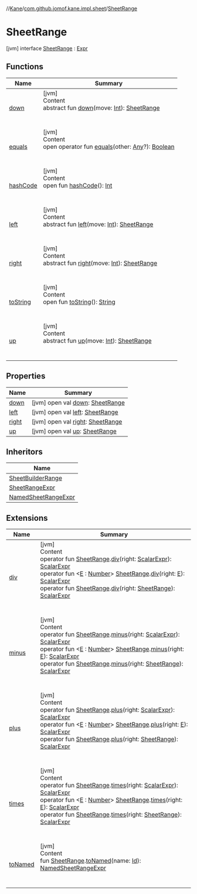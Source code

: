 //[Kane](../../index.md)/[com.github.jomof.kane.impl.sheet](../index.md)/[SheetRange](index.md)



# SheetRange  
 [jvm] interface [SheetRange](index.md) : [Expr](../../com.github.jomof.kane/-expr/index.md)   


## Functions  
  
|  Name|  Summary| 
|---|---|
| <a name="com.github.jomof.kane.impl.sheet/SheetRange/down/#kotlin.Int/PointingToDeclaration/"></a>[down](down.md)| <a name="com.github.jomof.kane.impl.sheet/SheetRange/down/#kotlin.Int/PointingToDeclaration/"></a>[jvm]  <br>Content  <br>abstract fun [down](down.md)(move: [Int](https://kotlinlang.org/api/latest/jvm/stdlib/kotlin/-int/index.html)): [SheetRange](index.md)  <br><br><br>
| <a name="kotlin/Any/equals/#kotlin.Any?/PointingToDeclaration/"></a>[equals](../../com.github.jomof.kane.impl.types/-double-algebraic-type/index.md#%5Bkotlin%2FAny%2Fequals%2F%23kotlin.Any%3F%2FPointingToDeclaration%2F%5D%2FFunctions%2F-167002850)| <a name="kotlin/Any/equals/#kotlin.Any?/PointingToDeclaration/"></a>[jvm]  <br>Content  <br>open operator fun [equals](../../com.github.jomof.kane.impl.types/-double-algebraic-type/index.md#%5Bkotlin%2FAny%2Fequals%2F%23kotlin.Any%3F%2FPointingToDeclaration%2F%5D%2FFunctions%2F-167002850)(other: [Any](https://kotlinlang.org/api/latest/jvm/stdlib/kotlin/-any/index.html)?): [Boolean](https://kotlinlang.org/api/latest/jvm/stdlib/kotlin/-boolean/index.html)  <br><br><br>
| <a name="kotlin/Any/hashCode/#/PointingToDeclaration/"></a>[hashCode](../../com.github.jomof.kane.impl.types/-double-algebraic-type/index.md#%5Bkotlin%2FAny%2FhashCode%2F%23%2FPointingToDeclaration%2F%5D%2FFunctions%2F-167002850)| <a name="kotlin/Any/hashCode/#/PointingToDeclaration/"></a>[jvm]  <br>Content  <br>open fun [hashCode](../../com.github.jomof.kane.impl.types/-double-algebraic-type/index.md#%5Bkotlin%2FAny%2FhashCode%2F%23%2FPointingToDeclaration%2F%5D%2FFunctions%2F-167002850)(): [Int](https://kotlinlang.org/api/latest/jvm/stdlib/kotlin/-int/index.html)  <br><br><br>
| <a name="com.github.jomof.kane.impl.sheet/SheetRange/left/#kotlin.Int/PointingToDeclaration/"></a>[left](left.md)| <a name="com.github.jomof.kane.impl.sheet/SheetRange/left/#kotlin.Int/PointingToDeclaration/"></a>[jvm]  <br>Content  <br>abstract fun [left](left.md)(move: [Int](https://kotlinlang.org/api/latest/jvm/stdlib/kotlin/-int/index.html)): [SheetRange](index.md)  <br><br><br>
| <a name="com.github.jomof.kane.impl.sheet/SheetRange/right/#kotlin.Int/PointingToDeclaration/"></a>[right](right.md)| <a name="com.github.jomof.kane.impl.sheet/SheetRange/right/#kotlin.Int/PointingToDeclaration/"></a>[jvm]  <br>Content  <br>abstract fun [right](right.md)(move: [Int](https://kotlinlang.org/api/latest/jvm/stdlib/kotlin/-int/index.html)): [SheetRange](index.md)  <br><br><br>
| <a name="kotlin/Any/toString/#/PointingToDeclaration/"></a>[toString](../../com.github.jomof.kane.impl.types/-object-kane-type/-companion/index.md#%5Bkotlin%2FAny%2FtoString%2F%23%2FPointingToDeclaration%2F%5D%2FFunctions%2F-167002850)| <a name="kotlin/Any/toString/#/PointingToDeclaration/"></a>[jvm]  <br>Content  <br>open fun [toString](../../com.github.jomof.kane.impl.types/-object-kane-type/-companion/index.md#%5Bkotlin%2FAny%2FtoString%2F%23%2FPointingToDeclaration%2F%5D%2FFunctions%2F-167002850)(): [String](https://kotlinlang.org/api/latest/jvm/stdlib/kotlin/-string/index.html)  <br><br><br>
| <a name="com.github.jomof.kane.impl.sheet/SheetRange/up/#kotlin.Int/PointingToDeclaration/"></a>[up](up.md)| <a name="com.github.jomof.kane.impl.sheet/SheetRange/up/#kotlin.Int/PointingToDeclaration/"></a>[jvm]  <br>Content  <br>abstract fun [up](up.md)(move: [Int](https://kotlinlang.org/api/latest/jvm/stdlib/kotlin/-int/index.html)): [SheetRange](index.md)  <br><br><br>


## Properties  
  
|  Name|  Summary| 
|---|---|
| <a name="com.github.jomof.kane.impl.sheet/SheetRange/down/#/PointingToDeclaration/"></a>[down](down.md)| <a name="com.github.jomof.kane.impl.sheet/SheetRange/down/#/PointingToDeclaration/"></a> [jvm] open val [down](down.md): [SheetRange](index.md)   <br>
| <a name="com.github.jomof.kane.impl.sheet/SheetRange/left/#/PointingToDeclaration/"></a>[left](left.md)| <a name="com.github.jomof.kane.impl.sheet/SheetRange/left/#/PointingToDeclaration/"></a> [jvm] open val [left](left.md): [SheetRange](index.md)   <br>
| <a name="com.github.jomof.kane.impl.sheet/SheetRange/right/#/PointingToDeclaration/"></a>[right](right.md)| <a name="com.github.jomof.kane.impl.sheet/SheetRange/right/#/PointingToDeclaration/"></a> [jvm] open val [right](right.md): [SheetRange](index.md)   <br>
| <a name="com.github.jomof.kane.impl.sheet/SheetRange/up/#/PointingToDeclaration/"></a>[up](up.md)| <a name="com.github.jomof.kane.impl.sheet/SheetRange/up/#/PointingToDeclaration/"></a> [jvm] open val [up](up.md): [SheetRange](index.md)   <br>


## Inheritors  
  
|  Name| 
|---|
| <a name="com.github.jomof.kane.impl.sheet/SheetBuilderRange///PointingToDeclaration/"></a>[SheetBuilderRange](../-sheet-builder-range/index.md)
| <a name="com.github.jomof.kane.impl.sheet/SheetRangeExpr///PointingToDeclaration/"></a>[SheetRangeExpr](../-sheet-range-expr/index.md)
| <a name="com.github.jomof.kane.impl.sheet/NamedSheetRangeExpr///PointingToDeclaration/"></a>[NamedSheetRangeExpr](../-named-sheet-range-expr/index.md)


## Extensions  
  
|  Name|  Summary| 
|---|---|
| <a name="com.github.jomof.kane//div/com.github.jomof.kane.impl.sheet.SheetRange#com.github.jomof.kane.ScalarExpr/PointingToDeclaration/"></a>[div](../../com.github.jomof.kane/div.md)| <a name="com.github.jomof.kane//div/com.github.jomof.kane.impl.sheet.SheetRange#com.github.jomof.kane.ScalarExpr/PointingToDeclaration/"></a>[jvm]  <br>Content  <br>operator fun [SheetRange](index.md).[div](../../com.github.jomof.kane/div.md)(right: [ScalarExpr](../../com.github.jomof.kane/-scalar-expr/index.md)): [ScalarExpr](../../com.github.jomof.kane/-scalar-expr/index.md)  <br>operator fun <[E](../../com.github.jomof.kane/div.md) : [Number](https://kotlinlang.org/api/latest/jvm/stdlib/kotlin/-number/index.html)> [SheetRange](index.md).[div](../../com.github.jomof.kane/div.md)(right: [E](../../com.github.jomof.kane/div.md)): [ScalarExpr](../../com.github.jomof.kane/-scalar-expr/index.md)  <br>operator fun [SheetRange](index.md).[div](../../com.github.jomof.kane/div.md)(right: [SheetRange](index.md)): [ScalarExpr](../../com.github.jomof.kane/-scalar-expr/index.md)  <br><br><br>
| <a name="com.github.jomof.kane//minus/com.github.jomof.kane.impl.sheet.SheetRange#com.github.jomof.kane.ScalarExpr/PointingToDeclaration/"></a>[minus](../../com.github.jomof.kane/minus.md)| <a name="com.github.jomof.kane//minus/com.github.jomof.kane.impl.sheet.SheetRange#com.github.jomof.kane.ScalarExpr/PointingToDeclaration/"></a>[jvm]  <br>Content  <br>operator fun [SheetRange](index.md).[minus](../../com.github.jomof.kane/minus.md)(right: [ScalarExpr](../../com.github.jomof.kane/-scalar-expr/index.md)): [ScalarExpr](../../com.github.jomof.kane/-scalar-expr/index.md)  <br>operator fun <[E](../../com.github.jomof.kane/minus.md) : [Number](https://kotlinlang.org/api/latest/jvm/stdlib/kotlin/-number/index.html)> [SheetRange](index.md).[minus](../../com.github.jomof.kane/minus.md)(right: [E](../../com.github.jomof.kane/minus.md)): [ScalarExpr](../../com.github.jomof.kane/-scalar-expr/index.md)  <br>operator fun [SheetRange](index.md).[minus](../../com.github.jomof.kane/minus.md)(right: [SheetRange](index.md)): [ScalarExpr](../../com.github.jomof.kane/-scalar-expr/index.md)  <br><br><br>
| <a name="com.github.jomof.kane//plus/com.github.jomof.kane.impl.sheet.SheetRange#com.github.jomof.kane.ScalarExpr/PointingToDeclaration/"></a>[plus](../../com.github.jomof.kane/plus.md)| <a name="com.github.jomof.kane//plus/com.github.jomof.kane.impl.sheet.SheetRange#com.github.jomof.kane.ScalarExpr/PointingToDeclaration/"></a>[jvm]  <br>Content  <br>operator fun [SheetRange](index.md).[plus](../../com.github.jomof.kane/plus.md)(right: [ScalarExpr](../../com.github.jomof.kane/-scalar-expr/index.md)): [ScalarExpr](../../com.github.jomof.kane/-scalar-expr/index.md)  <br>operator fun <[E](../../com.github.jomof.kane/plus.md) : [Number](https://kotlinlang.org/api/latest/jvm/stdlib/kotlin/-number/index.html)> [SheetRange](index.md).[plus](../../com.github.jomof.kane/plus.md)(right: [E](../../com.github.jomof.kane/plus.md)): [ScalarExpr](../../com.github.jomof.kane/-scalar-expr/index.md)  <br>operator fun [SheetRange](index.md).[plus](../../com.github.jomof.kane/plus.md)(right: [SheetRange](index.md)): [ScalarExpr](../../com.github.jomof.kane/-scalar-expr/index.md)  <br><br><br>
| <a name="com.github.jomof.kane//times/com.github.jomof.kane.impl.sheet.SheetRange#com.github.jomof.kane.ScalarExpr/PointingToDeclaration/"></a>[times](../../com.github.jomof.kane/times.md)| <a name="com.github.jomof.kane//times/com.github.jomof.kane.impl.sheet.SheetRange#com.github.jomof.kane.ScalarExpr/PointingToDeclaration/"></a>[jvm]  <br>Content  <br>operator fun [SheetRange](index.md).[times](../../com.github.jomof.kane/times.md)(right: [ScalarExpr](../../com.github.jomof.kane/-scalar-expr/index.md)): [ScalarExpr](../../com.github.jomof.kane/-scalar-expr/index.md)  <br>operator fun <[E](../../com.github.jomof.kane/times.md) : [Number](https://kotlinlang.org/api/latest/jvm/stdlib/kotlin/-number/index.html)> [SheetRange](index.md).[times](../../com.github.jomof.kane/times.md)(right: [E](../../com.github.jomof.kane/times.md)): [ScalarExpr](../../com.github.jomof.kane/-scalar-expr/index.md)  <br>operator fun [SheetRange](index.md).[times](../../com.github.jomof.kane/times.md)(right: [SheetRange](index.md)): [ScalarExpr](../../com.github.jomof.kane/-scalar-expr/index.md)  <br><br><br>
| <a name="com.github.jomof.kane.impl//toNamed/com.github.jomof.kane.impl.sheet.SheetRange#kotlin.Any/PointingToDeclaration/"></a>[toNamed](../../com.github.jomof.kane.impl/to-named.md)| <a name="com.github.jomof.kane.impl//toNamed/com.github.jomof.kane.impl.sheet.SheetRange#kotlin.Any/PointingToDeclaration/"></a>[jvm]  <br>Content  <br>fun [SheetRange](index.md).[toNamed](../../com.github.jomof.kane.impl/to-named.md)(name: [Id](../../com.github.jomof.kane.impl/index.md#%5Bcom.github.jomof.kane.impl%2FId%2F%2F%2FPointingToDeclaration%2F%5D%2FClasslikes%2F-167002850)): [NamedSheetRangeExpr](../-named-sheet-range-expr/index.md)  <br><br><br>

